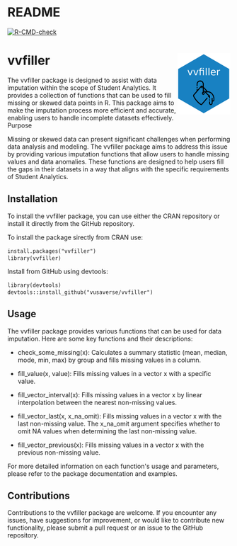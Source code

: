# README #

  <!-- badges: start -->
  [![R-CMD-check](https://github.com/vusaverse/vvfiller/actions/workflows/R-CMD-check.yaml/badge.svg)](https://github.com/vusaverse/vvfiller/actions/workflows/R-CMD-check.yaml)
  <!-- badges: end -->

# vvfiller <a href='https://github.com/vusaverse/vvfiller'><img src='man/figures/hex-vvfiller.png' align="right" height="138.5" /></a>

The vvfiller package is designed to assist with data imputation within the scope of Student Analytics. It provides a collection of functions that can be used to fill missing or skewed data points in R. This package aims to make the imputation process more efficient and accurate, enabling users to handle incomplete datasets effectively.
Purpose

Missing or skewed data can present significant challenges when performing data analysis and modeling. The vvfiller package aims to address this issue by providing various imputation functions that allow users to handle missing values and data anomalies. These functions are designed to help users fill the gaps in their datasets in a way that aligns with the specific requirements of Student Analytics.

## Installation

To install the vvfiller package, you can use either the CRAN repository or install it directly from the GitHub repository.

To install the package sirectly from CRAN use:

```{r}
install.packages("vvfiller")
library(vvfiller)
```

Install from GitHub using devtools:

```{r}
library(devtools)
devtools::install_github("vusaverse/vvfiller")
```


## Usage

The vvfiller package provides various functions that can be used for data imputation. Here are some key functions and their descriptions:

- check_some_missing(x): Calculates a summary statistic (mean, median, mode, min, max) by group and fills missing values in a column.

- fill_value(x, value): Fills missing values in a vector x with a specific value.

- fill_vector_interval(x): Fills missing values in a vector x by linear interpolation between the nearest non-missing values.

 - fill_vector_last(x, x_na_omit): Fills missing values in a vector x with the last non-missing value. The x_na_omit argument specifies whether to omit NA values when determining the last non-missing value.

 - fill_vector_previous(x): Fills missing values in a vector x with the previous non-missing value.

For more detailed information on each function's usage and parameters, please refer to the package documentation and examples.


## Contributions

Contributions to the vvfiller package are welcome. If you encounter any issues, have suggestions for improvement, or would like to contribute new functionality, please submit a pull request or an issue to the GitHub repository.
